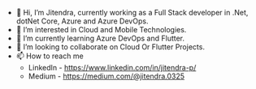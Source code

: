- 👋 Hi, I’m Jitendra, currently working as a Full Stack developer in .Net, dotNet Core, Azure and Azure DevOps.
- 👀 I’m interested in Cloud and Mobile Technologies.
- 🌱 I’m currently learning Azure DevOps and Flutter.
- 💞️ I’m looking to collaborate on Cloud Or Flutter Projects.
- 📫 How to reach me 
  - LinkedIn - https://www.linkedin.com/in/jitendra-p/
  - Medium - https://medium.com/@jitendra.0325

<!---
jitendra-25/jitendra-25 is a ✨ special ✨ repository because its `README.md` (this file) appears on your GitHub profile.
You can click the Preview link to take a look at your changes.
--->
